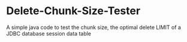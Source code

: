# Delete-Chunk-Size-Tester
A simple java code to test the chunk size, the optimal delete LIMIT of a JDBC database session data table
